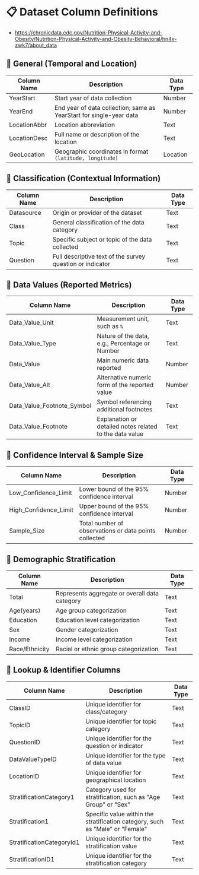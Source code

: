 # 📋 Dataset Column Definitions

- https://chronicdata.cdc.gov/Nutrition-Physical-Activity-and-Obesity/Nutrition-Physical-Activity-and-Obesity-Behavioral/hn4x-zwk7/about_data

## 🔹 General (Temporal and Location)

| Column Name   | Description                                        | Data Type |
|---------------|----------------------------------------------------|-----------|
| YearStart     | Start year of data collection                      | Number    |
| YearEnd       | End year of data collection; same as YearStart for single-year data | Number    |
| LocationAbbr  | Location abbreviation                              | Text      |
| LocationDesc  | Full name or description of the location           | Text      |
| GeoLocation   | Geographic coordinates in format `(latitude, longitude)` | Location  |

## 🔹 Classification (Contextual Information)

| Column Name | Description                                        | Data Type |
|-------------|----------------------------------------------------|-----------|
| Datasource  | Origin or provider of the dataset                  | Text      |
| Class       | General classification of the data category        | Text      |
| Topic       | Specific subject or topic of the data collected    | Text      |
| Question    | Full descriptive text of the survey question or indicator | Text      |

## 🔹 Data Values (Reported Metrics)

| Column Name                 | Description                                              | Data Type |
|-----------------------------|----------------------------------------------------------|-----------|
| Data_Value_Unit             | Measurement unit, such as `%`                            | Text      |
| Data_Value_Type             | Nature of the data, e.g., Percentage or Number           | Text      |
| Data_Value                  | Main numeric data reported                               | Number    |
| Data_Value_Alt              | Alternative numeric form of the reported value           | Number    |
| Data_Value_Footnote_Symbol  | Symbol referencing additional footnotes                  | Text      |
| Data_Value_Footnote         | Explanation or detailed notes related to the data value  | Text      |

## 🔹 Confidence Interval & Sample Size

| Column Name            | Description                                      | Data Type |
|------------------------|--------------------------------------------------|-----------|
| Low_Confidence_Limit   | Lower bound of the 95% confidence interval       | Number    |
| High_Confidence_Limit  | Upper bound of the 95% confidence interval       | Number    |
| Sample_Size            | Total number of observations or data points collected | Number    |

## 🔹 Demographic Stratification

| Column Name     | Description                           | Data Type |
|-----------------|---------------------------------------|-----------|
| Total           | Represents aggregate or overall data category | Text      |
| Age(years)      | Age group categorization              | Text      |
| Education       | Education level categorization        | Text      |
| Sex             | Gender categorization                 | Text      |
| Income          | Income level categorization           | Text      |
| Race/Ethnicity  | Racial or ethnic group categorization | Text      |

## 🔹 Lookup & Identifier Columns

| Column Name               | Description                                                 | Data Type |
|---------------------------|-------------------------------------------------------------|-----------|
| ClassID                   | Unique identifier for class/category                        | Text      |
| TopicID                   | Unique identifier for topic category                        | Text      |
| QuestionID                | Unique identifier for the question or indicator             | Text      |
| DataValueTypeID           | Unique identifier for the type of data value                | Text      |
| LocationID                | Unique identifier for geographical location                 | Text      |
| StratificationCategory1   | Category used for stratification, such as "Age Group" or "Sex" | Text      |
| Stratification1           | Specific value within the stratification category, such as "Male" or "Female" | Text      |
| StratificationCategoryId1 | Unique identifier for the stratification value              | Text      |
| StratificationID1         | Unique identifier for the stratification category           | Text      |

